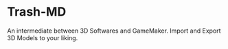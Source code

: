 # Trash-MD
An intermediate between 3D Softwares and GameMaker. Import and Export 3D Models to your liking.
